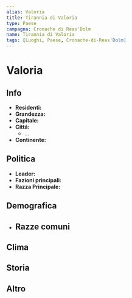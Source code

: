 ```yaml
---
alias: Valoria
title: Tirannia di Valoria 
type: Paese
campagna: Cronache di Reas'Dolm
name: Tirannia di Valoria
tags: [Luoghi, Paese, Cronache-di-Reas'Dolm]
---
```


# Valoria

## Info
- **Residenti:** 
- **Grandezza:** 
- **Capitale:** 
- **Cittá:**
    - ... 
- **Continente:** 

## Politica
- **Leader:** 
- **Fazioni principali:** 
- **Razza Principale:** 

## Demografica
- Razze comuni
	- 

## Clima

## Storia

## Altro